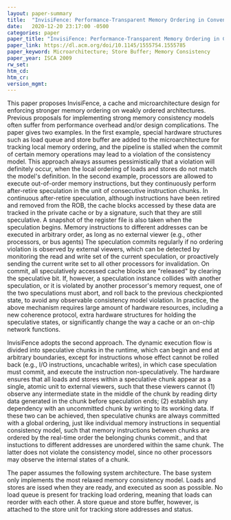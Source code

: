 ```yaml
---
layout: paper-summary
title:  "InvisiFence: Performance-Transparent Memory Ordering in Conventional Multiprocessors"
date:   2020-12-20 23:17:00 -0500
categories: paper
paper_title: "InvisiFence: Performance-Transparent Memory Ordering in Conventional Multiprocessors"
paper_link: https://dl.acm.org/doi/10.1145/1555754.1555785
paper_keyword: Microarchitecture; Store Buffer; Memory Consistency
paper_year: ISCA 2009
rw_set:
htm_cd:
htm_cr:
version_mgmt:
---
```


This paper proposes InvisiFence, a cache and microarchitecture design for enforcing stronger memory ordering on weakly
ordered architectures. 
Previous proposals for implementing strong memory consistency models often suffer from performance overhead and/or 
design complications.
The paper gives two examples. In the first example, special hardware structures such as load queue and store buffer 
are added to the microarchitecture for tracking local memory ordering, and the pipeline is stalled when the commit of 
certain memory operations may lead to a violation of the consistency model. This approach always assumes pessimistically
that a violation will definitely occur, when the local ordering of loads and stores do not match the model's definition.
In the second example, processors are allowed to execute out-of-order memory instructions, but they continuously perform
after-retire speculation in the unit of consecutive instruction chunks. In continuous after-retire speculation, although instructions have been retired and removed from the ROB, the cache blocks accessed by these data are tracked in the private cache or by a signature, such that they are still speculative.
A snapshot of the register file is also taken when the speculation begins.
Memory instructions to different addresses can be executed in arbitrary order, as long as no external viewer (e.g.,
other processors, or bus agents) 
The speculation commits regularly if no ordering violation is observed by external viewers, which can be detected by
monitoring the read and write set of the current speculation, or proactively sending the current write set to all other
processors for invalidation.
On commit, all speculatively accessed cache blocks are "released" by clearing the speculative bit.
If, however, a speculation instance collides with another speculation, or it is violated by another processor's 
memory request, one of the two speculations must abort, and roll back to the previous checkpionted state, to avoid
any observable consistency model violation.
In practice, the above mechanism requires large amount of hardware resources, including a new coherence protocol, 
extra hardware structures for holding the speculative states, or significantly change the way a cache or an on-chip
network functions.

InvisiFence adopts the second approach. The dynamic execution flow is divided into speculative chunks in the runtime, 
which can begin and end at arbitrary boundaries, except for instructions whose effect cannot be rolled back
(e.g., I/O instructions, uncachable writes), in which case speculation must commit, and execute the instruction
non-speculatively. 
The hardware ensures that all loads and stores within a speculative chunk appear as a single, atomic unit to external
viewers, such that these viewers cannot (1) observe any intermediate state in the middle of the chunk by reading dirty
data generated in the chunk before speculation ends; (2) establish any dependency with an uncommitted chunk by writing
to its working data. 
If these two can be achieved, then speculative chunks are always committed with a global ordering, just like individual 
memory instructions in sequential consistency model, such that memory instructions between chunks are ordered by the 
real-time order the belonging chunks commit., and that instuctions to different addresses are unordered within the
same chunk. The latter does not violate the consistency model, since no other processors may observe the internal
states of a chunk.

The paper assumes the following system architecture. The base system only implements the most relaxed memory consistency
model. Loads and stores are issed when they are ready, and executed as soon as possible. No load queue is present for
tracking load ordering, meaning that loads can reorder with each other. A store queue and store buffer, however, is 
attached to the store unit for tracking store addresses and status. 

